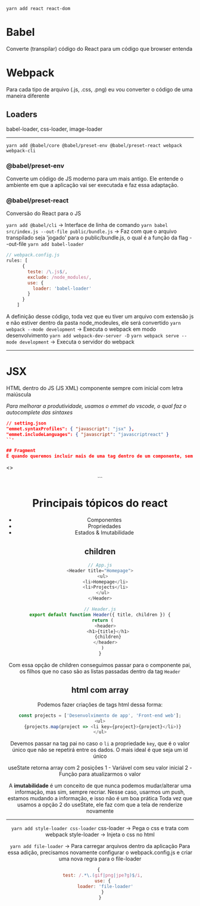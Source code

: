 `yarn add react react-dom`

# Babel
Converte (transpilar) código do React para um código que browser entenda
# Webpack
Para cada tipo de arquivo (.js, .css, .png) eu vou converter o código de uma maneira diferente
## Loaders
babel-loader, css-loader, image-loader

---

`yarn add @babel/core @babel/preset-env @babel/preset-react webpack webpack-cli`
### @babel/preset-env
Converte um código de JS moderno para um mais antigo. Ele entende o ambiente em que a aplicação vai ser executada e faz essa adaptação.
### @babel/preset-react
Conversão do React para o JS

`yarn add @babel/cli` -> Interface de linha de comando
`yarn babel src/index.js --out-file public/bundle.js` -> Faz com que o arquivo transpilado seja 'jogado' para o public/bundle.js, o qual é a função da flag --out-file
`yarn add babel-loader`

```js
// webpack.config.js
rules: [
      {
        teste: /\.js$/,
        exclude: /node_modules/,
        use: {
          loader: 'babel-loader'
        }
      }
    ]
```
A definição desse código, toda vez que eu tiver um arquivo com extensão js e não estiver dentro da pasta node_modeules, ele será convertido
`yarn webpack --mode development` -> Executa o webpack em modo desenvolvimento
`yarn add webpack-dev-server -D`
`yarn webpack serve --mode development` -> Executa o servidor do webpack

---

# JSX
HTML dentro do JS (JS XML)
componente sempre com inicial com letra maiúscula

*Para melhorar a produtividade, usamos o emmet do vscode, o qual faz o autocomplete das sintaxes*

```json
// setting.json
"emmet.syntaxProfiles": { "javascript": "jsx" },
"emmet.includeLanguages": { "javascript": "javascriptreact" }
``'

## Fragment
É quando queremos incluir mais de uma tag dentro de um componente, sem que precisemos colocar uma div

```
<>
  <Header />
  <Header />
</>
```

# Principais tópicos do react
- Componentes
- Propriedades
- Estados & Imutabilidade

## children

```js
// App.js
<Header title="Homepage">
  <ul>
    <li>Homepage</li>
    <li>Projects</li>
  </ul>
</Header>

// Header.js
export default function Header({ title, children }) {
  return (
    <header>
      <h1>{title}</h1>
      {children}
    </header>
  )
}
```

Com essa opção de children conseguimos passar para o componente pai, os filhos que no caso são as listas passadas dentro da tag `Header`

## html com array
Podemos fazer criações de tags html dessa forma:
```js
const projects = ['Desenvolvimento de app', 'Front-end web'];
<ul>
  {projects.map(project => <li key={project}>{project}</li>)}
</ul>
```

Devemos passar na tag pai no caso o `li` a propriedade `key`, que é o valor único que não se repetirá entre os dados. O mais ideal é que seja um id único

useState retorna array com 2 posições
1 - Variável com seu valor inicial
2 - Função para atualizarmos o valor

A **imutabilidade** é um conceito de que nunca podemos mudar/alterar uma informação, mas sim, sempre recriar.
Nesse caso, usarmos um push, estamos mudando a informação, e isso não é um boa prática
Toda vez que usamos a opção 2 do useState, ele faz com que a tela de renderize novamente

---

`yarn add style-loader css-loader`
css-loader -> Pega o css e trata com webpack
style-loader -> Injeta o css no html

`yarn add file-loader` -> Para carregar arquivos dentro da aplicação
Para essa adição, precisamos novamente configurar o webpack.config.js e criar uma nova regra para o file-loader

```js 
{ 
  test: /.*\.(gif|png|jpe?g)$/i,
  use: {
    loader: 'file-loader'
  }
}
```